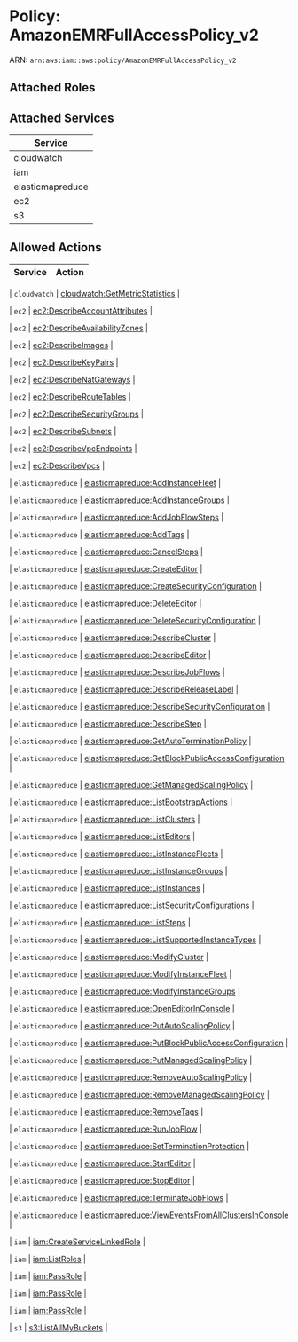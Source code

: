 # Policy: AmazonEMRFullAccessPolicy_v2

ARN: `arn:aws:iam::aws:policy/AmazonEMRFullAccessPolicy_v2`

## Attached Roles

## Attached Services

| Service |
|---------|
| cloudwatch |
| iam |
| elasticmapreduce |
| ec2 |
| s3 |

## Allowed Actions

| Service | Action |
|:-------:|--------|

| `cloudwatch` | [cloudwatch:GetMetricStatistics](../actions.md#cloudwatch:getmetricstatistics) |

| `ec2` | [ec2:DescribeAccountAttributes](../actions.md#ec2:describeaccountattributes) |

| `ec2` | [ec2:DescribeAvailabilityZones](../actions.md#ec2:describeavailabilityzones) |

| `ec2` | [ec2:DescribeImages](../actions.md#ec2:describeimages) |

| `ec2` | [ec2:DescribeKeyPairs](../actions.md#ec2:describekeypairs) |

| `ec2` | [ec2:DescribeNatGateways](../actions.md#ec2:describenatgateways) |

| `ec2` | [ec2:DescribeRouteTables](../actions.md#ec2:describeroutetables) |

| `ec2` | [ec2:DescribeSecurityGroups](../actions.md#ec2:describesecuritygroups) |

| `ec2` | [ec2:DescribeSubnets](../actions.md#ec2:describesubnets) |

| `ec2` | [ec2:DescribeVpcEndpoints](../actions.md#ec2:describevpcendpoints) |

| `ec2` | [ec2:DescribeVpcs](../actions.md#ec2:describevpcs) |

| `elasticmapreduce` | [elasticmapreduce:AddInstanceFleet](../actions.md#elasticmapreduce:addinstancefleet) |

| `elasticmapreduce` | [elasticmapreduce:AddInstanceGroups](../actions.md#elasticmapreduce:addinstancegroups) |

| `elasticmapreduce` | [elasticmapreduce:AddJobFlowSteps](../actions.md#elasticmapreduce:addjobflowsteps) |

| `elasticmapreduce` | [elasticmapreduce:AddTags](../actions.md#elasticmapreduce:addtags) |

| `elasticmapreduce` | [elasticmapreduce:CancelSteps](../actions.md#elasticmapreduce:cancelsteps) |

| `elasticmapreduce` | [elasticmapreduce:CreateEditor](../actions.md#elasticmapreduce:createeditor) |

| `elasticmapreduce` | [elasticmapreduce:CreateSecurityConfiguration](../actions.md#elasticmapreduce:createsecurityconfiguration) |

| `elasticmapreduce` | [elasticmapreduce:DeleteEditor](../actions.md#elasticmapreduce:deleteeditor) |

| `elasticmapreduce` | [elasticmapreduce:DeleteSecurityConfiguration](../actions.md#elasticmapreduce:deletesecurityconfiguration) |

| `elasticmapreduce` | [elasticmapreduce:DescribeCluster](../actions.md#elasticmapreduce:describecluster) |

| `elasticmapreduce` | [elasticmapreduce:DescribeEditor](../actions.md#elasticmapreduce:describeeditor) |

| `elasticmapreduce` | [elasticmapreduce:DescribeJobFlows](../actions.md#elasticmapreduce:describejobflows) |

| `elasticmapreduce` | [elasticmapreduce:DescribeReleaseLabel](../actions.md#elasticmapreduce:describereleaselabel) |

| `elasticmapreduce` | [elasticmapreduce:DescribeSecurityConfiguration](../actions.md#elasticmapreduce:describesecurityconfiguration) |

| `elasticmapreduce` | [elasticmapreduce:DescribeStep](../actions.md#elasticmapreduce:describestep) |

| `elasticmapreduce` | [elasticmapreduce:GetAutoTerminationPolicy](../actions.md#elasticmapreduce:getautoterminationpolicy) |

| `elasticmapreduce` | [elasticmapreduce:GetBlockPublicAccessConfiguration](../actions.md#elasticmapreduce:getblockpublicaccessconfiguration) |

| `elasticmapreduce` | [elasticmapreduce:GetManagedScalingPolicy](../actions.md#elasticmapreduce:getmanagedscalingpolicy) |

| `elasticmapreduce` | [elasticmapreduce:ListBootstrapActions](../actions.md#elasticmapreduce:listbootstrapactions) |

| `elasticmapreduce` | [elasticmapreduce:ListClusters](../actions.md#elasticmapreduce:listclusters) |

| `elasticmapreduce` | [elasticmapreduce:ListEditors](../actions.md#elasticmapreduce:listeditors) |

| `elasticmapreduce` | [elasticmapreduce:ListInstanceFleets](../actions.md#elasticmapreduce:listinstancefleets) |

| `elasticmapreduce` | [elasticmapreduce:ListInstanceGroups](../actions.md#elasticmapreduce:listinstancegroups) |

| `elasticmapreduce` | [elasticmapreduce:ListInstances](../actions.md#elasticmapreduce:listinstances) |

| `elasticmapreduce` | [elasticmapreduce:ListSecurityConfigurations](../actions.md#elasticmapreduce:listsecurityconfigurations) |

| `elasticmapreduce` | [elasticmapreduce:ListSteps](../actions.md#elasticmapreduce:liststeps) |

| `elasticmapreduce` | [elasticmapreduce:ListSupportedInstanceTypes](../actions.md#elasticmapreduce:listsupportedinstancetypes) |

| `elasticmapreduce` | [elasticmapreduce:ModifyCluster](../actions.md#elasticmapreduce:modifycluster) |

| `elasticmapreduce` | [elasticmapreduce:ModifyInstanceFleet](../actions.md#elasticmapreduce:modifyinstancefleet) |

| `elasticmapreduce` | [elasticmapreduce:ModifyInstanceGroups](../actions.md#elasticmapreduce:modifyinstancegroups) |

| `elasticmapreduce` | [elasticmapreduce:OpenEditorInConsole](../actions.md#elasticmapreduce:openeditorinconsole) |

| `elasticmapreduce` | [elasticmapreduce:PutAutoScalingPolicy](../actions.md#elasticmapreduce:putautoscalingpolicy) |

| `elasticmapreduce` | [elasticmapreduce:PutBlockPublicAccessConfiguration](../actions.md#elasticmapreduce:putblockpublicaccessconfiguration) |

| `elasticmapreduce` | [elasticmapreduce:PutManagedScalingPolicy](../actions.md#elasticmapreduce:putmanagedscalingpolicy) |

| `elasticmapreduce` | [elasticmapreduce:RemoveAutoScalingPolicy](../actions.md#elasticmapreduce:removeautoscalingpolicy) |

| `elasticmapreduce` | [elasticmapreduce:RemoveManagedScalingPolicy](../actions.md#elasticmapreduce:removemanagedscalingpolicy) |

| `elasticmapreduce` | [elasticmapreduce:RemoveTags](../actions.md#elasticmapreduce:removetags) |

| `elasticmapreduce` | [elasticmapreduce:RunJobFlow](../actions.md#elasticmapreduce:runjobflow) |

| `elasticmapreduce` | [elasticmapreduce:SetTerminationProtection](../actions.md#elasticmapreduce:setterminationprotection) |

| `elasticmapreduce` | [elasticmapreduce:StartEditor](../actions.md#elasticmapreduce:starteditor) |

| `elasticmapreduce` | [elasticmapreduce:StopEditor](../actions.md#elasticmapreduce:stopeditor) |

| `elasticmapreduce` | [elasticmapreduce:TerminateJobFlows](../actions.md#elasticmapreduce:terminatejobflows) |

| `elasticmapreduce` | [elasticmapreduce:ViewEventsFromAllClustersInConsole](../actions.md#elasticmapreduce:vieweventsfromallclustersinconsole) |

| `iam` | [iam:CreateServiceLinkedRole](../actions.md#iam:createservicelinkedrole) |

| `iam` | [iam:ListRoles](../actions.md#iam:listroles) |

| `iam` | [iam:PassRole](../actions.md#iam:passrole) |

| `iam` | [iam:PassRole](../actions.md#iam:passrole) |

| `iam` | [iam:PassRole](../actions.md#iam:passrole) |

| `s3` | [s3:ListAllMyBuckets](../actions.md#s3:listallmybuckets) |
